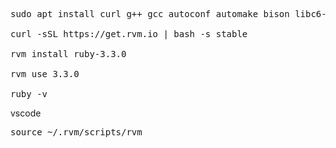 <pre>
sudo apt install curl g++ gcc autoconf automake bison libc6-dev libffi-dev libgdbm-dev libncurses5-dev libsqlite3-dev libtool libyaml-dev make pkg-config sqlite3 zlib1g-dev libgmp-dev libreadline-dev libssl-dev

curl -sSL https://get.rvm.io | bash -s stable

rvm install ruby-3.3.0

rvm use 3.3.0

ruby -v
</pre>


vscode

<pre>
source ~/.rvm/scripts/rvm
</pre>